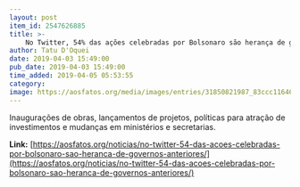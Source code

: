 ```yaml
---
layout: post
item_id: 2547626885
title: >-
    No Twitter, 54% das ações celebradas por Bolsonaro são herança de governos anteriores
author: Tatu D'Oquei
date: 2019-04-03 15:49:00
pub_date: 2019-04-03 15:49:00
time_added: 2019-04-05 05:53:55
category: 
image: https://aosfatos.org/media/images/entries/31850821987_83ccc11646_o.jpg.1860x1080_q85_box-643%2C409%2C2665%2C1583_crop_upscale.jpg
---
```


Inaugurações de obras, lançamentos de projetos, políticas para atração de investimentos e mudanças em ministérios e secretarias.

**Link:** [https://aosfatos.org/noticias/no-twitter-54-das-acoes-celebradas-por-bolsonaro-sao-heranca-de-governos-anteriores/](https://aosfatos.org/noticias/no-twitter-54-das-acoes-celebradas-por-bolsonaro-sao-heranca-de-governos-anteriores/)

